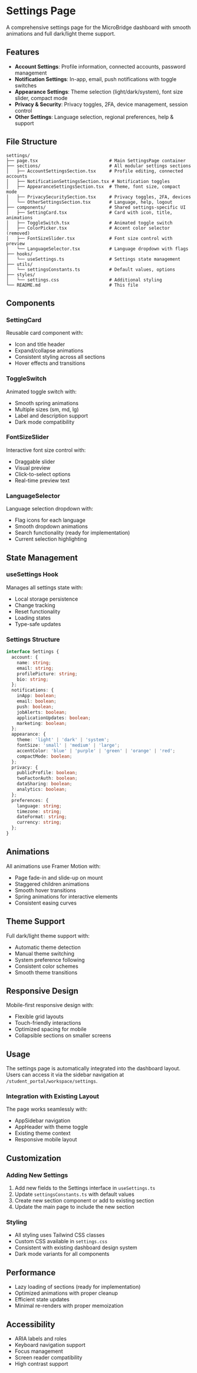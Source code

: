 # Settings Page

A comprehensive settings page for the MicroBridge dashboard with smooth animations and full dark/light theme support.

## Features

- **Account Settings**: Profile information, connected accounts, password management
- **Notification Settings**: In-app, email, push notifications with toggle switches
- **Appearance Settings**: Theme selection (light/dark/system), font size slider, compact mode
- **Privacy & Security**: Privacy toggles, 2FA, device management, session control
- **Other Settings**: Language selection, regional preferences, help & support

## File Structure

```
settings/
├── page.tsx                           # Main SettingsPage container
├── sections/                          # All modular settings sections
│   ├── AccountSettingsSection.tsx     # Profile editing, connected accounts
│   ├── NotificationSettingsSection.tsx # Notification toggles
│   ├── AppearanceSettingsSection.tsx  # Theme, font size, compact mode
│   ├── PrivacySecuritySection.tsx     # Privacy toggles, 2FA, devices
│   └── OtherSettingsSection.tsx       # Language, help, logout
├── components/                        # Shared settings-specific UI
│   ├── SettingCard.tsx                # Card with icon, title, animations
│   ├── ToggleSwitch.tsx               # Animated toggle switch
│   ├── ColorPicker.tsx                # Accent color selector (removed)
│   ├── FontSizeSlider.tsx             # Font size control with preview
│   └── LanguageSelector.tsx           # Language dropdown with flags
├── hooks/
│   └── useSettings.ts                 # Settings state management
├── utils/
│   └── settingsConstants.ts           # Default values, options
├── styles/
│   └── settings.css                   # Additional styling
└── README.md                          # This file
```

## Components

### SettingCard
Reusable card component with:
- Icon and title header
- Expand/collapse animations
- Consistent styling across all sections
- Hover effects and transitions

### ToggleSwitch
Animated toggle switch with:
- Smooth spring animations
- Multiple sizes (sm, md, lg)
- Label and description support
- Dark mode compatibility

### FontSizeSlider
Interactive font size control with:
- Draggable slider
- Visual preview
- Click-to-select options
- Real-time preview text

### LanguageSelector
Language selection dropdown with:
- Flag icons for each language
- Smooth dropdown animations
- Search functionality (ready for implementation)
- Current selection highlighting

## State Management

### useSettings Hook
Manages all settings state with:
- Local storage persistence
- Change tracking
- Reset functionality
- Loading states
- Type-safe updates

### Settings Structure
```typescript
interface Settings {
  account: {
    name: string;
    email: string;
    profilePicture: string;
    bio: string;
  };
  notifications: {
    inApp: boolean;
    email: boolean;
    push: boolean;
    jobAlerts: boolean;
    applicationUpdates: boolean;
    marketing: boolean;
  };
  appearance: {
    theme: 'light' | 'dark' | 'system';
    fontSize: 'small' | 'medium' | 'large';
    accentColor: 'blue' | 'purple' | 'green' | 'orange' | 'red';
    compactMode: boolean;
  };
  privacy: {
    publicProfile: boolean;
    twoFactorAuth: boolean;
    dataSharing: boolean;
    analytics: boolean;
  };
  preferences: {
    language: string;
    timezone: string;
    dateFormat: string;
    currency: string;
  };
}
```

## Animations

All animations use Framer Motion with:
- Page fade-in and slide-up on mount
- Staggered children animations
- Smooth hover transitions
- Spring animations for interactive elements
- Consistent easing curves

## Theme Support

Full dark/light theme support with:
- Automatic theme detection
- Manual theme switching
- System preference following
- Consistent color schemes
- Smooth theme transitions

## Responsive Design

Mobile-first responsive design with:
- Flexible grid layouts
- Touch-friendly interactions
- Optimized spacing for mobile
- Collapsible sections on smaller screens

## Usage

The settings page is automatically integrated into the dashboard layout. Users can access it via the sidebar navigation at `/student_portal/workspace/settings`.

### Integration with Existing Layout

The page works seamlessly with:
- AppSidebar navigation
- AppHeader with theme toggle
- Existing theme context
- Responsive mobile layout

## Customization

### Adding New Settings
1. Add new fields to the Settings interface in `useSettings.ts`
2. Update `settingsConstants.ts` with default values
3. Create new section component or add to existing section
4. Update the main page to include the new section

### Styling
- All styling uses Tailwind CSS classes
- Custom CSS available in `settings.css`
- Consistent with existing dashboard design system
- Dark mode variants for all components

## Performance

- Lazy loading of sections (ready for implementation)
- Optimized animations with proper cleanup
- Efficient state updates
- Minimal re-renders with proper memoization

## Accessibility

- ARIA labels and roles
- Keyboard navigation support
- Focus management
- Screen reader compatibility
- High contrast support
